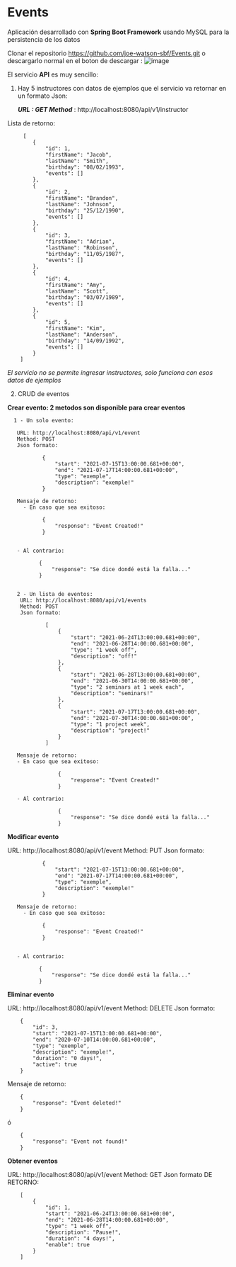 # Events

Aplicación desarrollado con **Spring Boot Framework** usando MySQL para la persistencia de los datos

Clonar el repositorio https://github.com/joe-watson-sbf/Events.git o descargarlo normal en el boton de descargar : ![image](https://user-images.githubusercontent.com/49710538/123399527-52f57600-d56a-11eb-8d9d-c59aa559f50d.png)

El servicio **API** es muy sencillo:

 1) Hay 5 instructores con datos de ejemplos que el servicio va retornar en un formato Json:
     
     ***URL : GET Method*** : http://localhost:8080/api/v1/instructor
     
 Lista de retorno:
 
         [
            {
                "id": 1,
                "firstName": "Jacob",
                "lastName": "Smith",
                "birthday": "08/02/1993",
                "events": []
            },
            {
                "id": 2,
                "firstName": "Brandon",
                "lastName": "Johnson",
                "birthday": "25/12/1990",
                "events": []
            },
            {
                "id": 3,
                "firstName": "Adrian",
                "lastName": "Robinson",
                "birthday": "11/05/1987",
                "events": []
            },
            {
                "id": 4,
                "firstName": "Amy",
                "lastName": "Scott",
                "birthday": "03/07/1989",
                "events": []
            },
            {
                "id": 5,
                "firstName": "Kim",
                "lastName": "Anderson",
                "birthday": "14/09/1992",
                "events": []
            }
        ]
        
 _El servicio no se permite ingresar instructores, solo funciona con esos datos de ejemplos_
 
 2) CRUD de eventos
     
 **Crear evento: 2 metodos son disponible para crear eventos**
     
      1 - Un solo evento:
      
       URL: http://localhost:8080/api/v1/event
       Method: POST
       Json formato: 
       
               {
                   "start": "2021-07-15T13:00:00.681+00:00",
                   "end": "2021-07-17T14:00:00.681+00:00",
                   "type": "exemple",
                   "description": "exemple!"
               }

       Mensaje de retorno: 
         - En caso que sea exitoso: 

               {
                   "response": "Event Created!"
               }
               
               
       - Al contrario:
        
              {
                  "response": "Se dice dondé está la falla..."
              }
              
              
       2 - Un lista de eventos:
        URL: http://localhost:8080/api/v1/events
        Method: POST
        Json formato: 
         
                [
                    {
                        "start": "2021-06-24T13:00:00.681+00:00",
                        "end": "2021-06-28T14:00:00.681+00:00",
                        "type": "1 week off",
                        "description": "off!"
                    },
                    {
                        "start": "2021-06-28T13:00:00.681+00:00",
                        "end": "2021-06-30T14:00:00.681+00:00",
                        "type": "2 seminars at 1 week each",
                        "description": "seminars!"
                    },
                    {
                        "start": "2021-07-17T13:00:00.681+00:00",
                        "end": "2021-07-30T14:00:00.681+00:00",
                        "type": "1 project week",
                        "description": "project!"
                    }
                ]

       Mensaje de retorno: 
       - En caso que sea exitoso: 
                    
                    {
                        "response": "Event Created!"
                    }
                    
       - Al contrario:
        
                    {
                        "response": "Se dice dondé está la falla..."
                    }

**Modificar evento**

   URL: http://localhost:8080/api/v1/event
   Method: PUT
   Json formato: 
      
               {
                   "start": "2021-07-15T13:00:00.681+00:00",
                   "end": "2021-07-17T14:00:00.681+00:00",
                   "type": "exemple",
                   "description": "exemple!"
               }

       Mensaje de retorno: 
         - En caso que sea exitoso: 

               {
                   "response": "Event Created!"
               }
               
               
       - Al contrario:
        
              {
                  "response": "Se dice dondé está la falla..."
              }



**Eliminar evento**

   URL: http://localhost:8080/api/v1/event
   Method: DELETE
   Json formato: 
       
        {
            "id": 3,
            "start": "2021-07-15T13:00:00.681+00:00",
            "end": "2020-07-10T14:00:00.681+00:00",
            "type": "exemple",
            "description": "exemple!",
            "duration": "0 days!",
            "active": true
        }
        
Mensaje de retorno: 

        {
            "response": "Event deleted!"
        }

   ó

        {
            "response": "Event not found!"
        }


**Obtener eventos**

   URL: http://localhost:8080/api/v1/event
   Method: GET
   Json formato DE RETORNO: 
       
        [
            {
                "id": 1,
                "start": "2021-06-24T13:00:00.681+00:00",
                "end": "2021-06-28T14:00:00.681+00:00",
                "type": "1 week off",
                "description": "Pause!",
                "duration": "4 days!",
                "enable": true
            }
        ]







